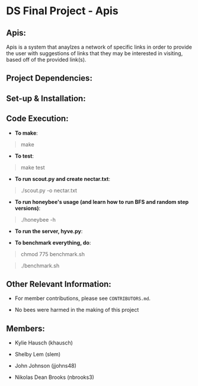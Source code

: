 DS Final Project - Apis
=======================

Apis:
-----

Apis is a system that anaylzes a network of specific links in order to provide the user with suggestions of links that they may be interested in visiting, based off of the provided link(s).

Project Dependencies:
---------------------

Set-up & Installation:
----------------------

Code Execution:
---------------
- **To make**:

> make

- **To test**:

> make test

- **To run scout.py and create nectar.txt**:

> ./scout.py -o nectar.txt

- **To run honeybee's usage (and learn how to run BFS and random step versions)**:

> ./honeybee -h

- **To run the server, hyve.py**:

>

- **To benchmark everything, do**:

> chmod 775 benchmark.sh

> ./benchmark.sh

Other Relevant Information:
---------------------------

- For member contributions, please see `CONTRIBUTORS.md`.

- No bees were harmed in the making of this project

Members:
--------
- Kylie Hausch (khausch)

- Shelby Lem (slem)

- John Johnson (jjohns48)

- Nikolas Dean Brooks (nbrooks3)